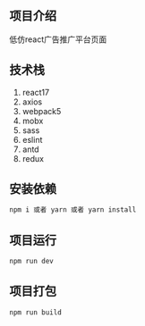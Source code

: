 ## 项目介绍
低仿react广告推广平台页面

## 技术栈

1. react17
2. axios
3. webpack5
4. mobx
5. sass
6. eslint
7. antd
8. redux

## 安装依赖
````bash
npm i 或者 yarn 或者 yarn install
````

## 项目运行

````bash
npm run dev
````

## 项目打包

````bash
npm run build
````

